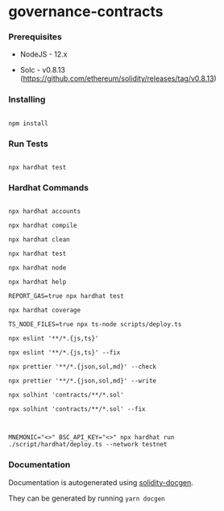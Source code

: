 # governance-contracts

### Prerequisites

- NodeJS - 12.x

- Solc - v0.8.13 (https://github.com/ethereum/solidity/releases/tag/v0.8.13)

### Installing

```

npm install

```

### Run Tests

```

npx hardhat test

```

### Hardhat Commands

```

npx hardhat accounts

npx hardhat compile

npx hardhat clean

npx hardhat test

npx hardhat node

npx hardhat help

REPORT_GAS=true npx hardhat test

npx hardhat coverage

TS_NODE_FILES=true npx ts-node scripts/deploy.ts

npx eslint '**/*.{js,ts}'

npx eslint '**/*.{js,ts}' --fix

npx prettier '**/*.{json,sol,md}' --check

npx prettier '**/*.{json,sol,md}' --write

npx solhint 'contracts/**/*.sol'

npx solhint 'contracts/**/*.sol' --fix



MNEMONIC="<>" BSC_API_KEY="<>" npx hardhat run ./script/hardhat/deploy.ts --network testnet

```

### Documentation

Documentation is autogenerated using [solidity-docgen](https://github.com/OpenZeppelin/solidity-docgen).

They can be generated by running `yarn docgen`
